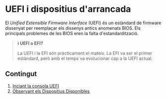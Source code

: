 # UEFI i dispositius d'arrancada

El *Unified Extensible Firmware Interface* (UEFI) és un estàndard de firmware dissenyat per reemplaçar els dissenys antics anomenats BIOS. Els principals problemes de les BIOS eren la falta d'estandardització.

> **ℹ️ UEFI o EFI?**
>
> La UEFI i la EFI són pràcticament el mateix. La EFI va ser el primer estàndard, però amb el temps va evolucionar cap a la UEFI actual.

## Contingut

1. [Inciant la consola UEFI](./uefi/inciant.md)
2. [Observant els Dispositius Disponibles](./uefi/observant.md)